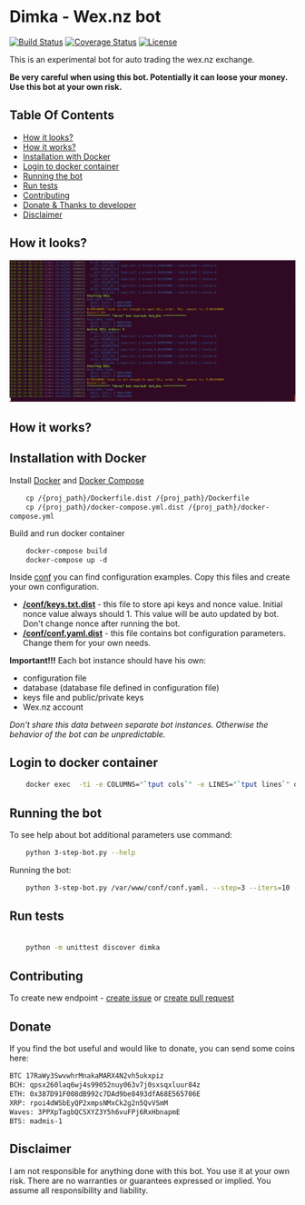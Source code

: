 # Dimka - Wex.nz bot

[![Build Status][testing-image]][testing-link]
[![Coverage Status][coverage-image]][coverage-link]
[![License][license-image]][license-link]

This is an experimental bot for auto trading the wex.nz exchange.


**Be very careful when using this bot. Potentially it can loose your money.**
**Use this bot at your own risk.**


## Table Of Contents

- [How it looks?](#how-it-looks)
- [How it works?](#how-it-works)
- [Installation with Docker](#installation-with-docker)
- [Login to docker container](#login-to-docker-containert)
- [Running the bot](#running-the-bot)
- [Run tests](#run-tests)
- [Contributing](#contributing)
- [Donate & Thanks to developer](#donate)
- [Disclaimer](#disclaimer)


## How it looks?

![How it looks?](/i/img_1.png?raw=true "Optional Title")


## How it works? 


## Installation with Docker

Install [Docker](https://docs.docker.com/install/) and [Docker Compose](https://docs.docker.com/compose/install/)

```
    cp /{proj_path}/Dockerfile.dist /{proj_path}/Dockerfile 
    cp /{proj_path}/docker-compose.yml.dist /{proj_path}/docker-compose.yml 
```

Build and run docker container

```
    docker-compose build 
    docker-compose up -d 
```

Inside [conf](/conf/) you can find configuration examples.
Copy this files and create your own configuration.
* **[/conf/keys.txt.dist](/conf/keys.txt.dist)** - this file to store api keys and nonce value.
 Initial nonce value always should 1. This value will be auto updated by bot.
 Don't change nonce after running the bot.
* **[/conf/conf.yaml.dist](/conf/conf.yaml.dist)** - this file contains bot configuration parameters.
Change them for your own needs.  

**Important!!!** Each bot instance should have his own:
* configuration file
* database (database file defined in configuration file)
* keys file and public/private keys
* Wex.nz account  

*Don't share this data between separate bot instances. Otherwise the behavior of the bot can be unpredictable.*


## Login to docker container
```bash
    docker exec  -ti -e COLUMNS="`tput cols`" -e LINES="`tput lines`" dimka-wex  bash
```

## Running the bot
To see help about bot additional parameters use command:
```bash
    python 3-step-bot.py --help
```

Running the bot:
```bash
    python 3-step-bot.py /var/www/conf/conf.yaml. --step=3 --iters=10 --high-diff=50 --debug
```


## Run tests
```bash

    python -m unittest discover dimka
```


## Contributing
To create new endpoint - [create issue](https://github.com/madmis/dimka/issues/new) 
or [create pull request](https://github.com/madmis/dimka/compare)


## Donate

If you find the bot useful and would like to donate, you can send some coins here:

```
BTC 17RaWy3SwvwhrMnakaMARX4N2vh5ukxpiz
BCH: qpsx260laq6wj4s99052nuy063v7j0sxsqxluur84z
ETH: 0x387D91F008dB992c7DAd9be8493dfA68E565706E
XRP: rpoi4dWSbEyQP2xmpsNMxCk2g2n5QvVSmM
Waves: 3PPXpTagbQCSXYZ3Y5h6vuFPj6RxHbnapmE
BTS: madmis-1
```

## Disclaimer

I am not responsible for anything done with this bot. 
You use it at your own risk. 
There are no warranties or guarantees expressed or implied. 
You assume all responsibility and liability.


[testing-link]: https://travis-ci.org/madmis/dimka
[testing-image]: https://travis-ci.org/madmis/dimka.svg?branch=master

[coverage-link]: https://coveralls.io/github/madmis/dimka?branch=master
[coverage-image]: https://coveralls.io/repos/github/madmis/dimka/badge.svg?branch=master

[license-image]: https://img.shields.io/github/license/madmis/dimka.svg
[license-link]: https://github.com/madmis/dimka/blob/master/License.txt

